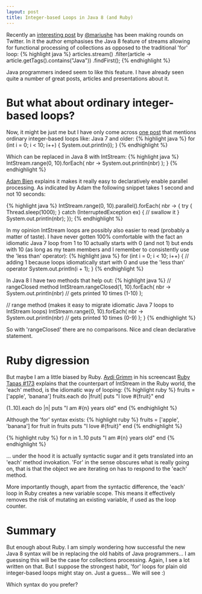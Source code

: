 ```yaml
---
layout: post
title: Integer-based Loops in Java 8 (and Ruby)
---
```


Recently an [interesting post](http://www.deadcoderising.com/java-8-no-more-loops) by [@mariushe](https://twitter.com/mariushe) has been making rounds on Twitter. In it the author emphasises the Java 8 feature of streams allowing for functional processing of collections as opposed to the traditional 'for' loop:
{% highlight java %}
  articles.stream()
    .filter(article -> article.getTags().contains("Java"))
    .findFirst();
{% endhighlight %}

Java programmers indeed seem to like this feature. I have already seen quite a number of great posts, articles and presentations about it.

# But what about ordinary integer-based loops?

Now, it might be just me but I have only come across [one post](http://www.adam-bien.com/roller/abien/entry/java_8_from_ordinary_for) that mentions ordinary integer-based loops like:
Java 7 and older:
{% highlight java %}
for (int i = 0; i < 10; i++) {
  System.out.println(i);
}
{% endhighlight %}


Which can be replaced in Java 8 with IntStream:
{% highlight java %}
  IntStream.range(0, 10).forEach(
    nbr -> System.out.println(nbr)
  );
}
{% endhighlight %}

[Adam Bien](https://twitter.com/AdamBien) explains it makes it really easy to declaratively enable parallel processing. As indicated by Adam the following snippet takes 1 second and not 10 seconds:

{% highlight java %}
  IntStream.range(0, 10).parallel().forEach( nbr -> {
    try {
      Thread.sleep(1000);
    } catch (InterruptedException ex) {
      // swallow it
    }
    System.out.println(nbr);
  });
{% endhighlight %}


In my opinion IntStream loops are possibly also easier to read (probably a matter of taste). I have never gotten 100% comfortable with the fact an idiomatic Java 7 loop from 1 to 10 actually starts with 0 (and not 1) but ends with 10 (as long as my team members and I remember to consistently use the 'less than' operator):
{% highlight java %}
for (int i = 0; i < 10; i++) {
  // adding 1 because loops idiomatically start with 0 and use the 'less than' operator
  System.out.println(i + 1);
}
{% endhighlight %}

In Java 8 I have two methods that help out:
{% highlight java %}
  // rangeClosed method
  IntStream.rangeClosed(1, 10).forEach(
    nbr -> System.out.println(nbr) // gets printed 10 times (1-10)
  );

  // range method (makes it easy to migrate idiomatic Java 7 loops to IntStream loops)
  IntStream.range(0, 10).forEach(
    nbr -> System.out.println(nbr) // gets printed 10 times (0-9)
  );
}
{% endhighlight %}

So with 'rangeClosed' there are no comparisons. Nice and clean declarative statement.


# Ruby digression
But maybe I am a little biased by Ruby. [Avdi Grimm](https://twitter.com/avdi) in his screencast [Ruby Tapas #173](http://www.rubytapas.com/episodes/173-for) explains that the counterpart of IntStream in the Ruby world, the 'each' method, is the idiomatic way of looping:
{% highlight ruby %}
fruits = ['apple', 'banana']
fruits.each do |fruit|
  puts "I love #{fruit}"
end

(1..10).each do |n|
  puts "I am #{n} years old"
end
{% endhighlight %}


Although the 'for' syntax exists:
{% highlight ruby %}
fruits = ['apple', 'banana']
for fruit in fruits
  puts "I love #{fruit}"
end
{% endhighlight %}

{% highlight ruby %}
for n in 1..10
  puts "I am #{n} years old"
end
{% endhighlight %}


... under the hood it is actually syntactic sugar and it gets translated into an 'each' method invokation. 'For' in the sense obscures what is really going on, that is that the object we are iterating on has to respond to the 'each' method.

More importantly though, apart from the syntactic difference, the 'each' loop in Ruby creates a new variable scope. This means it effectively removes the risk of mutating an existing variable, if used as the loop counter.


# Summary
But enough about Ruby. I am simply wondering how successful the new Java 8 syntax will be in replacing the old habits of Java programmers... I am guessing this will be the case for collections processing. Again, I see a lot written on that. But I suppose the strongest habit, 'for' loops for plain old integer-based loops might stay on. Just a guess... We will see :)

Which syntax do you prefer?
